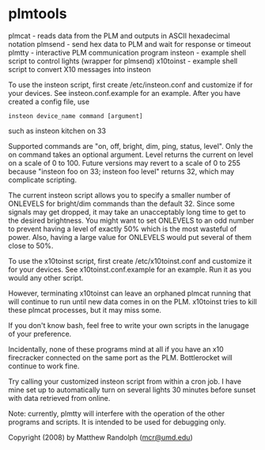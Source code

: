 plmtools
========

plmcat - reads data from the PLM and outputs in ASCII hexadecimal notation
plmsend - send hex data to PLM and wait for response or timeout
plmtty - interactive PLM communication program
insteon - example shell script to control lights (wrapper for plmsend)
x10toinst - example shell script to convert X10 messages into insteon

To use the insteon script, first create /etc/insteon.conf and customize
if for your devices.  See insteon.conf.example for an example.  After you
have created a config file, use

	insteon device_name command [argument]

such as
	insteon kitchen on 33

Supported commands are "on, off, bright, dim, ping, status, level".  Only
the on command takes an optional argument.  Level returns the current on
level on a scale of 0 to 100.  Future versions may revert to a scale of
0 to 255 because "insteon foo on 33; insteon foo level" returns 32, which
may complicate scripting.

The current insteon script allows you to specify a smaller number of ONLEVELS
for bright/dim commands than the default 32.  Since some signals may get
dropped, it may take an unacceptably long time to get to the desired
brightness.  You might want to set ONLEVELS to an odd number to prevent
having a level of exactly 50% which is the most wasteful of power.  Also,
having a large value for ONLEVELS would put several of them close to 50%.

To use the x10toinst script, first create /etc/x10toinst.conf and customize
it for your devices.  See x10toinst.conf.example for an example.  Run it as
you would any other script.

However, terminating x10toinst can leave an orphaned plmcat running that will
continue to run until new data comes in on the PLM.  x10toinst tries to kill
these plmcat processes, but it may miss some.

If you don't know bash, feel free to write your own scripts in the
lanugage of your preference.

Incidentally, none of these programs mind at all if you have an x10 
firecracker connected on the same port as the PLM.  Bottlerocket will
continue to work fine.

Try calling your customized insteon script from within a cron job.  I have
mine set up to automatically turn on several lights 30 minutes before
sunset with data retrieved from online.

Note: currently, plmtty will interfere with the operation of the other
programs and scripts.  It is intended to be used for debugging only.

Copyright (2008) by Matthew Randolph (mcr@umd.edu)
